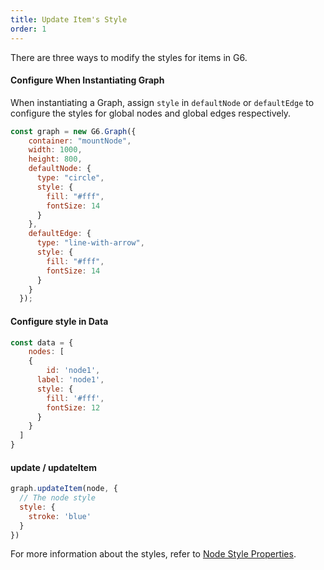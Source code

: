 ```yaml
---
title: Update Item's Style
order: 1
---
```


There are three ways to modify the styles for items in G6.

#### Configure When Instantiating Graph

When instantiating a Graph, assign `style` in `defaultNode` or `defaultEdge` to configure the styles for global nodes and global edges respectively.

```javascript
const graph = new G6.Graph({
    container: "mountNode",
    width: 1000,
    height: 800,
    defaultNode: {
      type: "circle",
      style: {
        fill: "#fff",
        fontSize: 14
      }
    },
    defaultEdge: {
      type: "line-with-arrow",
      style: {
        fill: "#fff",
        fontSize: 14
      }
    }
  });
```

#### Configure style in Data
```javascript
const data = {
	nodes: [
    {
    	id: 'node1',
      label: 'node1',
      style: {
        fill: '#fff',
        fontSize: 12
      }
    }
  ]
}
```

#### update / updateItem

```javascript
graph.updateItem(node, {
  // The node style
  style: {
  	stroke: 'blue'
  }
})
```

For more information about the styles, refer to [Node Style Properties](/en/docs/manual/middle/elements/nodes/defaultNode/#style).
